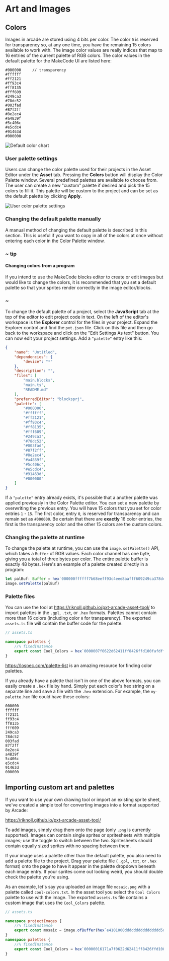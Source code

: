 # Art and Images

## Colors

Images in arcade are stored using 4 bits per color. The color `0` is reserved for transparency
so, at any one time, you have the remaining 15 colors available to work with. The image color
values are really indices that map to 16 entries of the current palette of RGB colors.
The color values in the default palette for the MakeCode UI are listed here:

```
#000000     // transparency
#ffffff
#ff2121
#ff93c4
#ff8135
#fff609
#249ca3
#78dc52
#003fad
#87f2ff
#8e2ec4
#a4839f
#5c406c
#e5cdc4
#91463d
#000000
```

![Default color chart](/static/developer/default-colors.jpg)

### User palette settings

Users can change the color palette used for their projects in the Asset Editor under the **Asset** tab. Pressing the **Colors** button will display the Color Palette window. Several predefined palettes are available to choose from. The user can create a new "custom" palette if desired and pick the 15 colors to fill it. This palette will be custom to the project and can be set as the default palette by clicking **Apply**.

![User color palette settings](/static/developer/color-palette-window.png)

### Changing the default palette manually

A manual method of changing the default palette is described in this section. This is useful if you want to copy in all of the colors at once without entering each color in the Color Palette window.

### ~ tip

#### Changing colors from a program

If you intend to use the MakeCode blocks editor to create or edit images
but would like to change the colors, it is recommended
that you set a default palette so that your sprites render correctly
in the image editor/blocks.

### ~

To change the default palette of a project, select the **JavaScript** tab at the top of the editor to edit project code in text. On the left of the editor's workspace is the **Explorer** control for the files in your project. Expand the Explorer control and find the `pxt.json` file. Click on this file and then go back to the workspace and click on the "Edit Settings As text" button. You can now edit your project settings. Add a `"palette"` entry like this:

```JSON
{
    "name": "Untitled",
    "dependencies": {
        "device": "*"
    },
    "description": "",
    "files": [
        "main.blocks",
        "main.ts",
        "README.md"
    ],
    "preferredEditor": "blocksprj",
    "palette": [
        "#000000",
        "#ffffff",
        "#ff2121",
        "#ff93c4",
        "#ff8135",
        "#fff609",
        "#249ca3",
        "#78dc52",
        "#003fad",
        "#87f2ff",
        "#8e2ec4",
        "#a4839f",
        "#5c406c",
        "#e5cdc4",
        "#91463d",
        "#000000"
    ]
}
```

If a `"palette"` entry already exists, it's possible that a another palette was applied previously in the Color Palette editor. You can set a new palette by overwriting the previous entry. You will have 15 colors that you set for color entries `1` - `15`. The first color, entry `0`, is reserved for transparency and can remain set as `#000000`. Be certain that there are **exactly** 16 color entries, the first is the transparency color and the other 15 colors are the custom colors.

### Changing the palette at runtime

To change the palette at runtime, you can use the `image.setPalette()` API, which takes
a `Buffer` of RGB values. Each color channel has one byte, giving you a total of three
bytes per color. The entire palette buffer is exactly 48 bytes. Here's an example of a palette created directly in a program:

```typescript
let palBuf: Buffer = hex`000000ffffff7b68eeff93c4eee8aafff609249ca378dc52003fad87f2ff8e2ec4a4839fdda0dde5cdc491463d000000`
image.setPalette(palBuf)
```

### Palette files

You can use the tool at https://riknoll.github.io/pxt-arcade-asset-tool/
to import palettes in the `.gpl`, `.txt`, or `.hex` formats. Palettes cannot contain more
than 16 colors (including color `0` for transparency). The exported ``assets.ts`` file will contain the buffer code for the palette.

```typescript
// assets.ts

namespace palettes {
    //% fixedInstance
    export const Cool_Colors = hex`0000007f0622d62411ff8426ffd100fafdffff80a4ff267494216a43006723497568aed4bfff3c10d275007899002859`;
}
```

https://lospec.com/palette-list is an amazing resource for finding color palettes.

If you already have a palette that isn't in one of the above formats, you can easily create a
`.hex` file by hand. Simply put each color's hex string on a separate line and save a file
with the `.hex` extension. For example, the ``my-palette.hex`` file could have these colors:

```
000000
ffffff
ff2121
ff93c4
ff8135
fff609
249ca3
78dc52
003fad
87f2ff
8e2ec4
a4839f
5c406c
e5cdc4
91463d
000000
```

## Importing custom art and palettes

If you want to use your own drawing tool or import an existing sprite sheet, we've
created a simple tool for converting images into a format supported by Arcade:

https://riknoll.github.io/pxt-arcade-asset-tool/

To add images, simply drag them onto the page (only `.png` is currently supported). Images
can contain single sprites or spritesheets with multiple images; use the toggle to
switch between the two. Spritesheets should contain equally sized sprites with no spacing
between them.

If your image uses a palette other than the default palette, you also need to add a palette
file to the project. Drag your palette file ( `.gpl`, `.txt`, or `.hex` format)
onto the page to have it appear in the palette dropdown beneath each image entry. If your
sprites come out looking weird, you should double check the palette you're using.

As an example, let's say you uploaded an image file `mosaic.png` with a palette called `cool-colors.txt`. In the asset tool you select the `Cool Colors` palette to use with the image. The exported ``assets.ts`` file contains a custom image that uses the `Cool_Colors` palette.

```typescript
// assets.ts

namespace projectImages {
    //% fixedInstance
    export const mosaic = image.ofBuffer(hex`e4101000dddddddddddddddd5d55454444eeeede5d55646666e4eede5d4566666646eede5d6466666666e4de4d666688686646de4d668688886646de4d668628886646dd4d668688886646d94d666688686646d9dd646666666694d9dd4d6666664699d9dddd6466669499d9dddd4d44449999d9dddddddd999999d9dddddddddddddddd`);
}
namespace palettes {
    //% fixedInstance
    export const Cool_Colors = hex`00000016171a7f0622d62411ff8426ffd100fafdffff80a4ff267494216a43006723497568aed4bfff3c10d275007899002859`;
}
```
